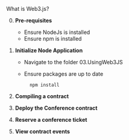 What is Web3.js?

0. **Pre-requisites**
    * Ensure NodeJs is installed
    * Ensure npm is installed

1. **Initialize Node Application**
    * Navigate to the folder 03.UsingWeb3JS
    * Ensure packages are up to date

            npm install

2. **Compiling a contract**

3. **Deploy the Conference contract**

4. **Reserve a conference ticket**

5. **View contract events**
